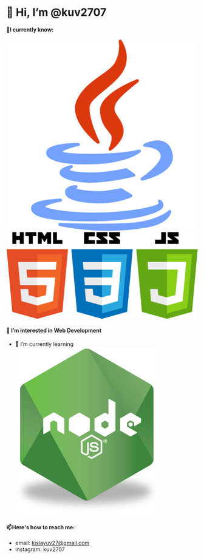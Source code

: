 # 👋 Hi, I’m @kuv2707
#### 📒I currently know:
![GitHub Logo](/images/java.png)
![GitHub Logo](/images/hcj.png)
#### 👀 I’m interested in Web Development
  - 🌱 I’m currently learning
  ![GitHub Logo](/images/nodejs.png)
#### 📫Here's how to reach me:
- email: kislayuv27@gmail.com   
- instagram: kuv2707


<!---
kuv2707/kuv2707 is a ✨ special ✨ repository because its `README.md` (this file) appears on your GitHub profile.
You can click the Preview link to take a look at your changes.
--->
